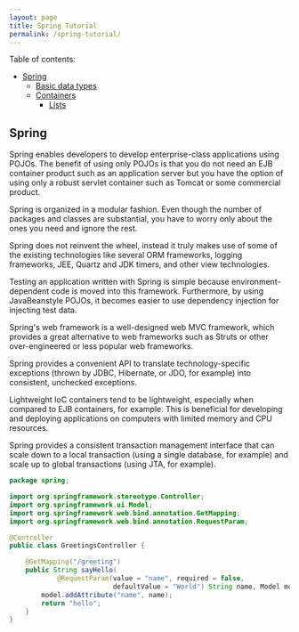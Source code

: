 ```yaml
---
layout: page
title: Spring Tutorial
permalink: /spring-tutorial/
---
```




Table of contents:

- [Spring](#spring)
  - [Basic data types](#python-basic)
  - [Containers](#python-containers)
      - [Lists](#python-lists)

<a name='python'></a>

## Spring

Spring enables developers to develop enterprise-class applications using POJOs. The benefit of using only POJOs is that you do not need an EJB container product such as an application server but you have the option of using only a robust servlet container such as Tomcat or some commercial product.

Spring is organized in a modular fashion. Even though the number of packages and classes are substantial, you have to worry only about the ones you need and ignore the rest.

Spring does not reinvent the wheel, instead it truly makes use of some of the existing technologies like several ORM frameworks, logging frameworks, JEE, Quartz and JDK timers, and other view technologies.

Testing an application written with Spring is simple because environment-dependent code is moved into this framework. Furthermore, by using JavaBeanstyle POJOs, it becomes easier to use dependency injection for injecting test data.

Spring's web framework is a well-designed web MVC framework, which provides a great alternative to web frameworks such as Struts or other over-engineered or less popular web frameworks.

Spring provides a convenient API to translate technology-specific exceptions (thrown by JDBC, Hibernate, or JDO, for example) into consistent, unchecked exceptions.

Lightweight IoC containers tend to be lightweight, especially when compared to EJB containers, for example. This is beneficial for developing and deploying applications on computers with limited memory and CPU resources.

Spring provides a consistent transaction management interface that can scale down to a local transaction (using a single database, for example) and scale up to global transactions (using JTA, for example).

```java
package spring;

import org.springframework.stereotype.Controller;
import org.springframework.ui.Model;
import org.springframework.web.bind.annotation.GetMapping;
import org.springframework.web.bind.annotation.RequestParam;

@Controller
public class GreetingsController {

    @GetMapping("/greeting")
    public String sayHello(
            @RequestParam(value = "name", required = false,
                          defaultValue = "World") String name, Model model) {
        model.addAttribute("name", name);
        return "hello";
    }
}
```
